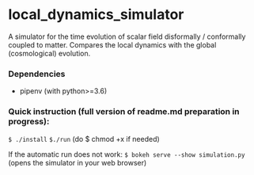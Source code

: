 # local_dynamics_simulator
A simulator for the time evolution of scalar field disformally / conformally coupled to matter. Compares the local dynamics with the global (cosmological) evolution.

### Dependencies
- pipenv (with python>=3.6)

### Quick instruction (full version of readme.md preparation in progress):
```$ ./install```
```$./run```
(do $ chmod +x if needed)

If the automatic run does not work:
```$ bokeh serve --show simulation.py```
(opens the simulator in your web browser)
